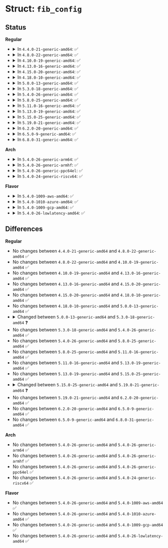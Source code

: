 # Struct: <code>fib_config</code>

## Status
<b>Regular</b>
<ul>
<li>
<details>
<summary>In <code>4.4.0-21-generic-amd64</code>: ✅</summary>

```c
struct fib_config {
    u8 fc_dst_len;
    u8 fc_tos;
    u8 fc_protocol;
    u8 fc_scope;
    u8 fc_type;
    u32 fc_table;
    __be32 fc_dst;
    __be32 fc_gw;
    int fc_oif;
    u32 fc_flags;
    u32 fc_priority;
    __be32 fc_prefsrc;
    struct nlattr * fc_mx;
    struct rtnexthop * fc_mp;
    int fc_mx_len;
    int fc_mp_len;
    u32 fc_flow;
    u32 fc_nlflags;
    struct nl_info fc_nlinfo;
    struct nlattr * fc_encap;
    u16 fc_encap_type;
}
```
</details>
</li>
<li>
<details>
<summary>In <code>4.8.0-22-generic-amd64</code>: ✅</summary>

```c
struct fib_config {
    u8 fc_dst_len;
    u8 fc_tos;
    u8 fc_protocol;
    u8 fc_scope;
    u8 fc_type;
    u32 fc_table;
    __be32 fc_dst;
    __be32 fc_gw;
    int fc_oif;
    u32 fc_flags;
    u32 fc_priority;
    __be32 fc_prefsrc;
    struct nlattr * fc_mx;
    struct rtnexthop * fc_mp;
    int fc_mx_len;
    int fc_mp_len;
    u32 fc_flow;
    u32 fc_nlflags;
    struct nl_info fc_nlinfo;
    struct nlattr * fc_encap;
    u16 fc_encap_type;
}
```
</details>
</li>
<li>
<details>
<summary>In <code>4.10.0-19-generic-amd64</code>: ✅</summary>

```c
struct fib_config {
    u8 fc_dst_len;
    u8 fc_tos;
    u8 fc_protocol;
    u8 fc_scope;
    u8 fc_type;
    u32 fc_table;
    __be32 fc_dst;
    __be32 fc_gw;
    int fc_oif;
    u32 fc_flags;
    u32 fc_priority;
    __be32 fc_prefsrc;
    struct nlattr * fc_mx;
    struct rtnexthop * fc_mp;
    int fc_mx_len;
    int fc_mp_len;
    u32 fc_flow;
    u32 fc_nlflags;
    struct nl_info fc_nlinfo;
    struct nlattr * fc_encap;
    u16 fc_encap_type;
}
```
</details>
</li>
<li>
<details>
<summary>In <code>4.13.0-16-generic-amd64</code>: ✅</summary>

```c
struct fib_config {
    u8 fc_dst_len;
    u8 fc_tos;
    u8 fc_protocol;
    u8 fc_scope;
    u8 fc_type;
    u32 fc_table;
    __be32 fc_dst;
    __be32 fc_gw;
    int fc_oif;
    u32 fc_flags;
    u32 fc_priority;
    __be32 fc_prefsrc;
    struct nlattr * fc_mx;
    struct rtnexthop * fc_mp;
    int fc_mx_len;
    int fc_mp_len;
    u32 fc_flow;
    u32 fc_nlflags;
    struct nl_info fc_nlinfo;
    struct nlattr * fc_encap;
    u16 fc_encap_type;
}
```
</details>
</li>
<li>
<details>
<summary>In <code>4.15.0-20-generic-amd64</code>: ✅</summary>

```c
struct fib_config {
    u8 fc_dst_len;
    u8 fc_tos;
    u8 fc_protocol;
    u8 fc_scope;
    u8 fc_type;
    u32 fc_table;
    __be32 fc_dst;
    __be32 fc_gw;
    int fc_oif;
    u32 fc_flags;
    u32 fc_priority;
    __be32 fc_prefsrc;
    struct nlattr * fc_mx;
    struct rtnexthop * fc_mp;
    int fc_mx_len;
    int fc_mp_len;
    u32 fc_flow;
    u32 fc_nlflags;
    struct nl_info fc_nlinfo;
    struct nlattr * fc_encap;
    u16 fc_encap_type;
}
```
</details>
</li>
<li>
<details>
<summary>In <code>4.18.0-10-generic-amd64</code>: ✅</summary>

```c
struct fib_config {
    u8 fc_dst_len;
    u8 fc_tos;
    u8 fc_protocol;
    u8 fc_scope;
    u8 fc_type;
    u32 fc_table;
    __be32 fc_dst;
    __be32 fc_gw;
    int fc_oif;
    u32 fc_flags;
    u32 fc_priority;
    __be32 fc_prefsrc;
    struct nlattr * fc_mx;
    struct rtnexthop * fc_mp;
    int fc_mx_len;
    int fc_mp_len;
    u32 fc_flow;
    u32 fc_nlflags;
    struct nl_info fc_nlinfo;
    struct nlattr * fc_encap;
    u16 fc_encap_type;
}
```
</details>
</li>
<li>
<details>
<summary>In <code>5.0.0-13-generic-amd64</code>: ✅</summary>

```c
struct fib_config {
    u8 fc_dst_len;
    u8 fc_tos;
    u8 fc_protocol;
    u8 fc_scope;
    u8 fc_type;
    u32 fc_table;
    __be32 fc_dst;
    __be32 fc_gw;
    int fc_oif;
    u32 fc_flags;
    u32 fc_priority;
    __be32 fc_prefsrc;
    struct nlattr * fc_mx;
    struct rtnexthop * fc_mp;
    int fc_mx_len;
    int fc_mp_len;
    u32 fc_flow;
    u32 fc_nlflags;
    struct nl_info fc_nlinfo;
    struct nlattr * fc_encap;
    u16 fc_encap_type;
}
```
</details>
</li>
<li>
<details>
<summary>In <code>5.3.0-18-generic-amd64</code>: ✅</summary>

```c
struct fib_config {
    u8 fc_dst_len;
    u8 fc_tos;
    u8 fc_protocol;
    u8 fc_scope;
    u8 fc_type;
    u8 fc_gw_family;
    u32 fc_table;
    __be32 fc_dst;
    __be32 fc_gw4;
    struct in6_addr fc_gw6;
    int fc_oif;
    u32 fc_flags;
    u32 fc_priority;
    __be32 fc_prefsrc;
    u32 fc_nh_id;
    struct nlattr * fc_mx;
    struct rtnexthop * fc_mp;
    int fc_mx_len;
    int fc_mp_len;
    u32 fc_flow;
    u32 fc_nlflags;
    struct nl_info fc_nlinfo;
    struct nlattr * fc_encap;
    u16 fc_encap_type;
}
```
</details>
</li>
<li>
<details>
<summary>In <code>5.4.0-26-generic-amd64</code>: ✅</summary>

```c
struct fib_config {
    u8 fc_dst_len;
    u8 fc_tos;
    u8 fc_protocol;
    u8 fc_scope;
    u8 fc_type;
    u8 fc_gw_family;
    u32 fc_table;
    __be32 fc_dst;
    __be32 fc_gw4;
    struct in6_addr fc_gw6;
    int fc_oif;
    u32 fc_flags;
    u32 fc_priority;
    __be32 fc_prefsrc;
    u32 fc_nh_id;
    struct nlattr * fc_mx;
    struct rtnexthop * fc_mp;
    int fc_mx_len;
    int fc_mp_len;
    u32 fc_flow;
    u32 fc_nlflags;
    struct nl_info fc_nlinfo;
    struct nlattr * fc_encap;
    u16 fc_encap_type;
}
```
</details>
</li>
<li>
<details>
<summary>In <code>5.8.0-25-generic-amd64</code>: ✅</summary>

```c
struct fib_config {
    u8 fc_dst_len;
    u8 fc_tos;
    u8 fc_protocol;
    u8 fc_scope;
    u8 fc_type;
    u8 fc_gw_family;
    u32 fc_table;
    __be32 fc_dst;
    __be32 fc_gw4;
    struct in6_addr fc_gw6;
    int fc_oif;
    u32 fc_flags;
    u32 fc_priority;
    __be32 fc_prefsrc;
    u32 fc_nh_id;
    struct nlattr * fc_mx;
    struct rtnexthop * fc_mp;
    int fc_mx_len;
    int fc_mp_len;
    u32 fc_flow;
    u32 fc_nlflags;
    struct nl_info fc_nlinfo;
    struct nlattr * fc_encap;
    u16 fc_encap_type;
}
```
</details>
</li>
<li>
<details>
<summary>In <code>5.11.0-16-generic-amd64</code>: ✅</summary>

```c
struct fib_config {
    u8 fc_dst_len;
    u8 fc_tos;
    u8 fc_protocol;
    u8 fc_scope;
    u8 fc_type;
    u8 fc_gw_family;
    u32 fc_table;
    __be32 fc_dst;
    __be32 fc_gw4;
    struct in6_addr fc_gw6;
    int fc_oif;
    u32 fc_flags;
    u32 fc_priority;
    __be32 fc_prefsrc;
    u32 fc_nh_id;
    struct nlattr * fc_mx;
    struct rtnexthop * fc_mp;
    int fc_mx_len;
    int fc_mp_len;
    u32 fc_flow;
    u32 fc_nlflags;
    struct nl_info fc_nlinfo;
    struct nlattr * fc_encap;
    u16 fc_encap_type;
}
```
</details>
</li>
<li>
<details>
<summary>In <code>5.13.0-19-generic-amd64</code>: ✅</summary>

```c
struct fib_config {
    u8 fc_dst_len;
    u8 fc_tos;
    u8 fc_protocol;
    u8 fc_scope;
    u8 fc_type;
    u8 fc_gw_family;
    u32 fc_table;
    __be32 fc_dst;
    __be32 fc_gw4;
    struct in6_addr fc_gw6;
    int fc_oif;
    u32 fc_flags;
    u32 fc_priority;
    __be32 fc_prefsrc;
    u32 fc_nh_id;
    struct nlattr * fc_mx;
    struct rtnexthop * fc_mp;
    int fc_mx_len;
    int fc_mp_len;
    u32 fc_flow;
    u32 fc_nlflags;
    struct nl_info fc_nlinfo;
    struct nlattr * fc_encap;
    u16 fc_encap_type;
}
```
</details>
</li>
<li>
<details>
<summary>In <code>5.15.0-25-generic-amd64</code>: ✅</summary>

```c
struct fib_config {
    u8 fc_dst_len;
    u8 fc_tos;
    u8 fc_protocol;
    u8 fc_scope;
    u8 fc_type;
    u8 fc_gw_family;
    u32 fc_table;
    __be32 fc_dst;
    __be32 fc_gw4;
    struct in6_addr fc_gw6;
    int fc_oif;
    u32 fc_flags;
    u32 fc_priority;
    __be32 fc_prefsrc;
    u32 fc_nh_id;
    struct nlattr * fc_mx;
    struct rtnexthop * fc_mp;
    int fc_mx_len;
    int fc_mp_len;
    u32 fc_flow;
    u32 fc_nlflags;
    struct nl_info fc_nlinfo;
    struct nlattr * fc_encap;
    u16 fc_encap_type;
}
```
</details>
</li>
<li>
<details>
<summary>In <code>5.19.0-21-generic-amd64</code>: ✅</summary>

```c
struct fib_config {
    u8 fc_dst_len;
    dscp_t fc_dscp;
    u8 fc_protocol;
    u8 fc_scope;
    u8 fc_type;
    u8 fc_gw_family;
    u32 fc_table;
    __be32 fc_dst;
    __be32 fc_gw4;
    struct in6_addr fc_gw6;
    int fc_oif;
    u32 fc_flags;
    u32 fc_priority;
    __be32 fc_prefsrc;
    u32 fc_nh_id;
    struct nlattr * fc_mx;
    struct rtnexthop * fc_mp;
    int fc_mx_len;
    int fc_mp_len;
    u32 fc_flow;
    u32 fc_nlflags;
    struct nl_info fc_nlinfo;
    struct nlattr * fc_encap;
    u16 fc_encap_type;
}
```
</details>
</li>
<li>
<details>
<summary>In <code>6.2.0-20-generic-amd64</code>: ✅</summary>

```c
struct fib_config {
    u8 fc_dst_len;
    dscp_t fc_dscp;
    u8 fc_protocol;
    u8 fc_scope;
    u8 fc_type;
    u8 fc_gw_family;
    u32 fc_table;
    __be32 fc_dst;
    __be32 fc_gw4;
    struct in6_addr fc_gw6;
    int fc_oif;
    u32 fc_flags;
    u32 fc_priority;
    __be32 fc_prefsrc;
    u32 fc_nh_id;
    struct nlattr * fc_mx;
    struct rtnexthop * fc_mp;
    int fc_mx_len;
    int fc_mp_len;
    u32 fc_flow;
    u32 fc_nlflags;
    struct nl_info fc_nlinfo;
    struct nlattr * fc_encap;
    u16 fc_encap_type;
}
```
</details>
</li>
<li>
<details>
<summary>In <code>6.5.0-9-generic-amd64</code>: ✅</summary>

```c
struct fib_config {
    u8 fc_dst_len;
    dscp_t fc_dscp;
    u8 fc_protocol;
    u8 fc_scope;
    u8 fc_type;
    u8 fc_gw_family;
    u32 fc_table;
    __be32 fc_dst;
    __be32 fc_gw4;
    struct in6_addr fc_gw6;
    int fc_oif;
    u32 fc_flags;
    u32 fc_priority;
    __be32 fc_prefsrc;
    u32 fc_nh_id;
    struct nlattr * fc_mx;
    struct rtnexthop * fc_mp;
    int fc_mx_len;
    int fc_mp_len;
    u32 fc_flow;
    u32 fc_nlflags;
    struct nl_info fc_nlinfo;
    struct nlattr * fc_encap;
    u16 fc_encap_type;
}
```
</details>
</li>
<li>
<details>
<summary>In <code>6.8.0-31-generic-amd64</code>: ✅</summary>

```c
struct fib_config {
    u8 fc_dst_len;
    dscp_t fc_dscp;
    u8 fc_protocol;
    u8 fc_scope;
    u8 fc_type;
    u8 fc_gw_family;
    u32 fc_table;
    __be32 fc_dst;
    __be32 fc_gw4;
    struct in6_addr fc_gw6;
    int fc_oif;
    u32 fc_flags;
    u32 fc_priority;
    __be32 fc_prefsrc;
    u32 fc_nh_id;
    struct nlattr * fc_mx;
    struct rtnexthop * fc_mp;
    int fc_mx_len;
    int fc_mp_len;
    u32 fc_flow;
    u32 fc_nlflags;
    struct nl_info fc_nlinfo;
    struct nlattr * fc_encap;
    u16 fc_encap_type;
}
```
</details>
</li>
</ul>
<b>Arch</b>
<ul>
<li>
<details>
<summary>In <code>5.4.0-26-generic-arm64</code>: ✅</summary>

```c
struct fib_config {
    u8 fc_dst_len;
    u8 fc_tos;
    u8 fc_protocol;
    u8 fc_scope;
    u8 fc_type;
    u8 fc_gw_family;
    u32 fc_table;
    __be32 fc_dst;
    __be32 fc_gw4;
    struct in6_addr fc_gw6;
    int fc_oif;
    u32 fc_flags;
    u32 fc_priority;
    __be32 fc_prefsrc;
    u32 fc_nh_id;
    struct nlattr * fc_mx;
    struct rtnexthop * fc_mp;
    int fc_mx_len;
    int fc_mp_len;
    u32 fc_flow;
    u32 fc_nlflags;
    struct nl_info fc_nlinfo;
    struct nlattr * fc_encap;
    u16 fc_encap_type;
}
```
</details>
</li>
<li>
<details>
<summary>In <code>5.4.0-26-generic-armhf</code>: ✅</summary>

```c
struct fib_config {
    u8 fc_dst_len;
    u8 fc_tos;
    u8 fc_protocol;
    u8 fc_scope;
    u8 fc_type;
    u8 fc_gw_family;
    u32 fc_table;
    __be32 fc_dst;
    __be32 fc_gw4;
    struct in6_addr fc_gw6;
    int fc_oif;
    u32 fc_flags;
    u32 fc_priority;
    __be32 fc_prefsrc;
    u32 fc_nh_id;
    struct nlattr * fc_mx;
    struct rtnexthop * fc_mp;
    int fc_mx_len;
    int fc_mp_len;
    u32 fc_flow;
    u32 fc_nlflags;
    struct nl_info fc_nlinfo;
    struct nlattr * fc_encap;
    u16 fc_encap_type;
}
```
</details>
</li>
<li>
<details>
<summary>In <code>5.4.0-26-generic-ppc64el</code>: ✅</summary>

```c
struct fib_config {
    u8 fc_dst_len;
    u8 fc_tos;
    u8 fc_protocol;
    u8 fc_scope;
    u8 fc_type;
    u8 fc_gw_family;
    u32 fc_table;
    __be32 fc_dst;
    __be32 fc_gw4;
    struct in6_addr fc_gw6;
    int fc_oif;
    u32 fc_flags;
    u32 fc_priority;
    __be32 fc_prefsrc;
    u32 fc_nh_id;
    struct nlattr * fc_mx;
    struct rtnexthop * fc_mp;
    int fc_mx_len;
    int fc_mp_len;
    u32 fc_flow;
    u32 fc_nlflags;
    struct nl_info fc_nlinfo;
    struct nlattr * fc_encap;
    u16 fc_encap_type;
}
```
</details>
</li>
<li>
<details>
<summary>In <code>5.4.0-24-generic-riscv64</code>: ✅</summary>

```c
struct fib_config {
    u8 fc_dst_len;
    u8 fc_tos;
    u8 fc_protocol;
    u8 fc_scope;
    u8 fc_type;
    u8 fc_gw_family;
    u32 fc_table;
    __be32 fc_dst;
    __be32 fc_gw4;
    struct in6_addr fc_gw6;
    int fc_oif;
    u32 fc_flags;
    u32 fc_priority;
    __be32 fc_prefsrc;
    u32 fc_nh_id;
    struct nlattr * fc_mx;
    struct rtnexthop * fc_mp;
    int fc_mx_len;
    int fc_mp_len;
    u32 fc_flow;
    u32 fc_nlflags;
    struct nl_info fc_nlinfo;
    struct nlattr * fc_encap;
    u16 fc_encap_type;
}
```
</details>
</li>
</ul>
<b>Flavor</b>
<ul>
<li>
<details>
<summary>In <code>5.4.0-1009-aws-amd64</code>: ✅</summary>

```c
struct fib_config {
    u8 fc_dst_len;
    u8 fc_tos;
    u8 fc_protocol;
    u8 fc_scope;
    u8 fc_type;
    u8 fc_gw_family;
    u32 fc_table;
    __be32 fc_dst;
    __be32 fc_gw4;
    struct in6_addr fc_gw6;
    int fc_oif;
    u32 fc_flags;
    u32 fc_priority;
    __be32 fc_prefsrc;
    u32 fc_nh_id;
    struct nlattr * fc_mx;
    struct rtnexthop * fc_mp;
    int fc_mx_len;
    int fc_mp_len;
    u32 fc_flow;
    u32 fc_nlflags;
    struct nl_info fc_nlinfo;
    struct nlattr * fc_encap;
    u16 fc_encap_type;
}
```
</details>
</li>
<li>
<details>
<summary>In <code>5.4.0-1010-azure-amd64</code>: ✅</summary>

```c
struct fib_config {
    u8 fc_dst_len;
    u8 fc_tos;
    u8 fc_protocol;
    u8 fc_scope;
    u8 fc_type;
    u8 fc_gw_family;
    u32 fc_table;
    __be32 fc_dst;
    __be32 fc_gw4;
    struct in6_addr fc_gw6;
    int fc_oif;
    u32 fc_flags;
    u32 fc_priority;
    __be32 fc_prefsrc;
    u32 fc_nh_id;
    struct nlattr * fc_mx;
    struct rtnexthop * fc_mp;
    int fc_mx_len;
    int fc_mp_len;
    u32 fc_flow;
    u32 fc_nlflags;
    struct nl_info fc_nlinfo;
    struct nlattr * fc_encap;
    u16 fc_encap_type;
}
```
</details>
</li>
<li>
<details>
<summary>In <code>5.4.0-1009-gcp-amd64</code>: ✅</summary>

```c
struct fib_config {
    u8 fc_dst_len;
    u8 fc_tos;
    u8 fc_protocol;
    u8 fc_scope;
    u8 fc_type;
    u8 fc_gw_family;
    u32 fc_table;
    __be32 fc_dst;
    __be32 fc_gw4;
    struct in6_addr fc_gw6;
    int fc_oif;
    u32 fc_flags;
    u32 fc_priority;
    __be32 fc_prefsrc;
    u32 fc_nh_id;
    struct nlattr * fc_mx;
    struct rtnexthop * fc_mp;
    int fc_mx_len;
    int fc_mp_len;
    u32 fc_flow;
    u32 fc_nlflags;
    struct nl_info fc_nlinfo;
    struct nlattr * fc_encap;
    u16 fc_encap_type;
}
```
</details>
</li>
<li>
<details>
<summary>In <code>5.4.0-26-lowlatency-amd64</code>: ✅</summary>

```c
struct fib_config {
    u8 fc_dst_len;
    u8 fc_tos;
    u8 fc_protocol;
    u8 fc_scope;
    u8 fc_type;
    u8 fc_gw_family;
    u32 fc_table;
    __be32 fc_dst;
    __be32 fc_gw4;
    struct in6_addr fc_gw6;
    int fc_oif;
    u32 fc_flags;
    u32 fc_priority;
    __be32 fc_prefsrc;
    u32 fc_nh_id;
    struct nlattr * fc_mx;
    struct rtnexthop * fc_mp;
    int fc_mx_len;
    int fc_mp_len;
    u32 fc_flow;
    u32 fc_nlflags;
    struct nl_info fc_nlinfo;
    struct nlattr * fc_encap;
    u16 fc_encap_type;
}
```
</details>
</li>
</ul>

## Differences
<b>Regular</b>
<ul>
<li>
No changes between <code>4.4.0-21-generic-amd64</code> and <code>4.8.0-22-generic-amd64</code> ✅
</li>
<li>
No changes between <code>4.8.0-22-generic-amd64</code> and <code>4.10.0-19-generic-amd64</code> ✅
</li>
<li>
No changes between <code>4.10.0-19-generic-amd64</code> and <code>4.13.0-16-generic-amd64</code> ✅
</li>
<li>
No changes between <code>4.13.0-16-generic-amd64</code> and <code>4.15.0-20-generic-amd64</code> ✅
</li>
<li>
No changes between <code>4.15.0-20-generic-amd64</code> and <code>4.18.0-10-generic-amd64</code> ✅
</li>
<li>
No changes between <code>4.18.0-10-generic-amd64</code> and <code>5.0.0-13-generic-amd64</code> ✅
</li>
<li>
<details>
<summary>Changed between <code>5.0.0-13-generic-amd64</code> and <code>5.3.0-18-generic-amd64</code> ❓</summary>
<ul>
<li>
<b>Field added. </b>
<code>u8 fc_gw_family</code>
</li>
<li>
<b>Field added. </b>
<code>__be32 fc_gw4</code>
</li>
<li>
<b>Field added. </b>
<code>struct in6_addr fc_gw6</code>
</li>
<li>
<b>Field added. </b>
<code>u32 fc_nh_id</code>
</li>
<li>
<b>Field removed. </b>
<code>__be32 fc_gw</code>
</li>
</ul>
</details>
</li>
<li>
No changes between <code>5.3.0-18-generic-amd64</code> and <code>5.4.0-26-generic-amd64</code> ✅
</li>
<li>
No changes between <code>5.4.0-26-generic-amd64</code> and <code>5.8.0-25-generic-amd64</code> ✅
</li>
<li>
No changes between <code>5.8.0-25-generic-amd64</code> and <code>5.11.0-16-generic-amd64</code> ✅
</li>
<li>
No changes between <code>5.11.0-16-generic-amd64</code> and <code>5.13.0-19-generic-amd64</code> ✅
</li>
<li>
No changes between <code>5.13.0-19-generic-amd64</code> and <code>5.15.0-25-generic-amd64</code> ✅
</li>
<li>
<details>
<summary>Changed between <code>5.15.0-25-generic-amd64</code> and <code>5.19.0-21-generic-amd64</code> ❓</summary>
<ul>
<li>
<b>Field added. </b>
<code>dscp_t fc_dscp</code>
</li>
<li>
<b>Field removed. </b>
<code>u8 fc_tos</code>
</li>
</ul>
</details>
</li>
<li>
No changes between <code>5.19.0-21-generic-amd64</code> and <code>6.2.0-20-generic-amd64</code> ✅
</li>
<li>
No changes between <code>6.2.0-20-generic-amd64</code> and <code>6.5.0-9-generic-amd64</code> ✅
</li>
<li>
No changes between <code>6.5.0-9-generic-amd64</code> and <code>6.8.0-31-generic-amd64</code> ✅
</li>
</ul>
<b>Arch</b>
<ul>
<li>
No changes between <code>5.4.0-26-generic-amd64</code> and <code>5.4.0-26-generic-arm64</code> ✅
</li>
<li>
No changes between <code>5.4.0-26-generic-amd64</code> and <code>5.4.0-26-generic-armhf</code> ✅
</li>
<li>
No changes between <code>5.4.0-26-generic-amd64</code> and <code>5.4.0-26-generic-ppc64el</code> ✅
</li>
<li>
No changes between <code>5.4.0-26-generic-amd64</code> and <code>5.4.0-24-generic-riscv64</code> ✅
</li>
</ul>
<b>Flavor</b>
<ul>
<li>
No changes between <code>5.4.0-26-generic-amd64</code> and <code>5.4.0-1009-aws-amd64</code> ✅
</li>
<li>
No changes between <code>5.4.0-26-generic-amd64</code> and <code>5.4.0-1010-azure-amd64</code> ✅
</li>
<li>
No changes between <code>5.4.0-26-generic-amd64</code> and <code>5.4.0-1009-gcp-amd64</code> ✅
</li>
<li>
No changes between <code>5.4.0-26-generic-amd64</code> and <code>5.4.0-26-lowlatency-amd64</code> ✅
</li>
</ul>
